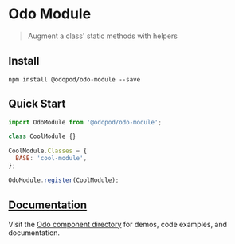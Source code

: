 # Odo Module

> Augment a class' static methods with helpers

## Install

```shell
npm install @odopod/odo-module --save
```

## Quick Start

```js
import OdoModule from '@odopod/odo-module';

class CoolModule {}

CoolModule.Classes = {
  BASE: 'cool-module',
};

OdoModule.register(CoolModule);
```

## [Documentation][permalink]

Visit the [Odo component directory][permalink] for demos, code examples, and documentation.

[permalink]: http://code.odopod.com/odo-module/
